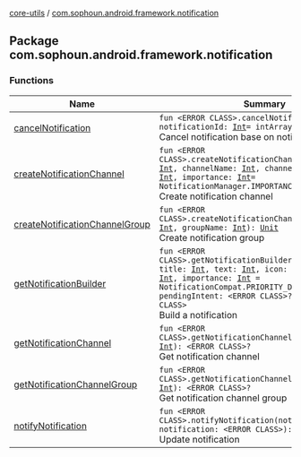 [core-utils](../index.md) / [com.sophoun.android.framework.notification](./index.md)

## Package com.sophoun.android.framework.notification

### Functions

| Name | Summary |
|---|---|
| [cancelNotification](cancel-notification.md) | `fun <ERROR CLASS>.cancelNotification(vararg notificationId: `[`Int`](https://kotlinlang.org/api/latest/jvm/stdlib/kotlin/-int/index.html)` = intArrayOf()): `[`Unit`](https://kotlinlang.org/api/latest/jvm/stdlib/kotlin/-unit/index.html)<br>Cancel notification base on notification id |
| [createNotificationChannel](create-notification-channel.md) | `fun <ERROR CLASS>.createNotificationChannel(channelId: `[`Int`](https://kotlinlang.org/api/latest/jvm/stdlib/kotlin/-int/index.html)`, channelName: `[`Int`](https://kotlinlang.org/api/latest/jvm/stdlib/kotlin/-int/index.html)`, channelDescription: `[`Int`](https://kotlinlang.org/api/latest/jvm/stdlib/kotlin/-int/index.html)`, importance: `[`Int`](https://kotlinlang.org/api/latest/jvm/stdlib/kotlin/-int/index.html)` = NotificationManager.IMPORTANCE_DEFAULT): `[`Unit`](https://kotlinlang.org/api/latest/jvm/stdlib/kotlin/-unit/index.html)<br>Create notification channel |
| [createNotificationChannelGroup](create-notification-channel-group.md) | `fun <ERROR CLASS>.createNotificationChannelGroup(groupId: `[`Int`](https://kotlinlang.org/api/latest/jvm/stdlib/kotlin/-int/index.html)`, groupName: `[`Int`](https://kotlinlang.org/api/latest/jvm/stdlib/kotlin/-int/index.html)`): `[`Unit`](https://kotlinlang.org/api/latest/jvm/stdlib/kotlin/-unit/index.html)<br>Create notification group |
| [getNotificationBuilder](get-notification-builder.md) | `fun <ERROR CLASS>.getNotificationBuilder(channelId: `[`Int`](https://kotlinlang.org/api/latest/jvm/stdlib/kotlin/-int/index.html)`, title: `[`Int`](https://kotlinlang.org/api/latest/jvm/stdlib/kotlin/-int/index.html)`, text: `[`Int`](https://kotlinlang.org/api/latest/jvm/stdlib/kotlin/-int/index.html)`, icon: `[`Int`](https://kotlinlang.org/api/latest/jvm/stdlib/kotlin/-int/index.html)`, groupId: `[`Int`](https://kotlinlang.org/api/latest/jvm/stdlib/kotlin/-int/index.html)`, importance: `[`Int`](https://kotlinlang.org/api/latest/jvm/stdlib/kotlin/-int/index.html)` = NotificationCompat.PRIORITY_DEFAULT, pendingIntent: <ERROR CLASS>? = null): <ERROR CLASS>`<br>Build a notification |
| [getNotificationChannel](get-notification-channel.md) | `fun <ERROR CLASS>.getNotificationChannel(channelId: `[`Int`](https://kotlinlang.org/api/latest/jvm/stdlib/kotlin/-int/index.html)`): <ERROR CLASS>?`<br>Get notification channel |
| [getNotificationChannelGroup](get-notification-channel-group.md) | `fun <ERROR CLASS>.getNotificationChannelGroup(groupId: `[`Int`](https://kotlinlang.org/api/latest/jvm/stdlib/kotlin/-int/index.html)`): <ERROR CLASS>?`<br>Get notification channel group |
| [notifyNotification](notify-notification.md) | `fun <ERROR CLASS>.notifyNotification(notificationId: `[`Int`](https://kotlinlang.org/api/latest/jvm/stdlib/kotlin/-int/index.html)`, notification: <ERROR CLASS>): `[`Unit`](https://kotlinlang.org/api/latest/jvm/stdlib/kotlin/-unit/index.html)<br>Update notification |
